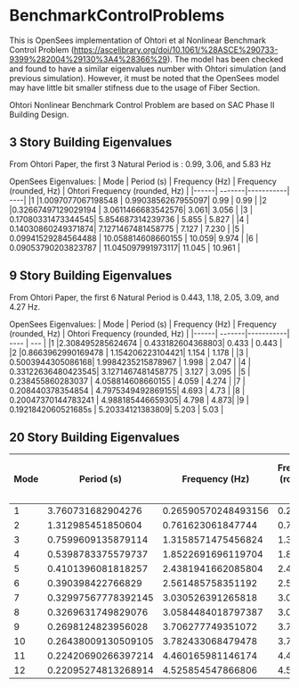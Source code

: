 # BenchmarkControlProblems

This is OpenSees implementation of Ohtori et al Nonlinear Benchmark Control Problem (https://ascelibrary.org/doi/10.1061/%28ASCE%290733-9399%282004%29130%3A4%28366%29). The model has been checked and found to have a similar eigenvalues number with Ohtori simulation (and previous simulation). However, it must be noted that the OpenSees model may have little bit smaller stifness due to the usage of Fiber Section.

Ohtori Nonlinear Benchmark Control Problem are based on SAC Phase II Building Design.

## 3 Story Building Eigenvalues
From Ohtori Paper, the first 3 Natural Period is : 0.99, 3.06, and 5.83 Hz

OpenSees Eigenvalues:
| Mode | Period (s) | Frequency (Hz) | Frequency (rounded, Hz) | Ohtori Frequency (rounded, Hz) |
|------| -------|-----------| ----|
|1     |1.0097077067198548 | 0.9903856267955097| 0.99 | 0.99 |
|2     |0.32667497129029194 | 3.0611466683542576| 3.061| 3.056 |
|3     | 0.17080331473344545| 5.854687314239736  | 5.855 | 5.827 |
|4     | 0.14030860249371874| 7.1271467481458775 | 7.127 | 7.230 |
|5     | 0.09941529284564488 | 10.058814608660155 | 10.059|  9.974 |
|6     | 0.09053790203823787 | 11.045097991973117| 11.045 | 10.961 |


## 9 Story Building Eigenvalues
From Ohtori Paper, the first 6 Natural Period is 0.443, 1.18, 2.05, 3.09, and 4.27 Hz.

OpenSees Eigenvalues:
| Mode | Period (s) | Frequency (Hz) |  Frequency (rounded, Hz) | Ohtori Frequency (rounded, Hz) |
|------| -------|-----------| ---- | --- |
|1     |2.308495285624674 |  0.433182604368803| 0.433 | 0.443 |
|2     |0.8663962990169478 | 1.154206223104421| 1.154 | 1.178 |
|3     | 0.5003944305086168| 1.9984235215878967  | 1.998 | 2.047 |
|4     | 0.33122636480423545| 3.1271467481458775 | 3.127 | 3.095 |
|5     | 0.238455860283037 | 4.058814608660155 | 4.059 | 4.274 |
|7     | 0.208440378354854 | 4.7975349492869155| 4.693 | 4.73 |
|8     | 0.20047370144783241 | 4.988185446659305| 4.798 | 4.873|
|9     | 0.1921842060521685s | 5.20334121383809| 5.203 | 5.03 |


## 20 Story Building Eigenvalues

| Mode | Period (s) | Frequency (Hz) | Frequency (rounded, Hz) | Ohtori Frequency (rounded, Hz) |
|------| -------|-----------| --- | --- |
|1     |3.760731682904276 |  0.26590570248493156| 0.266 | 0.2610 |
|2     |1.312985451850604 | 0.761623061847744| 0.762 | 0.7530 |
|3     | 0.7599609135879114| 1.3158571475456824  | 1.316 | 1.2990 |
|4     | 0.5398783375579737| 1.8522691696119704 | 1.852 | 1.8270 |
|5     | 0.4101396081818257 | 2.4381941662085804 | 2.438 | 2.3980 |
|6     | 0.390398422766829 | 2.561485758351192| 2.561 | 2.4420 |
|7     | 0.32997567778392145 | 3.030526391265818| 3.031 | 2.9230 |
|8     | 0.3269631749829076 | 3.0584484018797387| 3.058 | 3.0060 |
|9     | 0.2698124823956028 | 3.706277749351072| 3.706 | 3.6320 |
|10     | 0.26438009130509105 | 3.782433068479478| 3.782 | 3.6830 |
|11    | 0.22420690266397214 | 4.460165981146174| 4.46 | 4.3310 |
|12    | 0.22095274813268914 | 4.525854547866806| 4.526 | 4.4470 |

